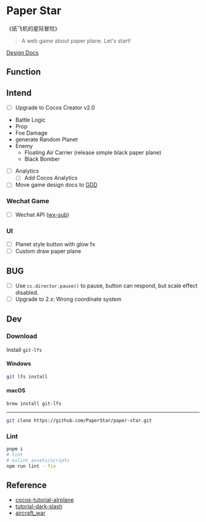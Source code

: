 # Paper Star

《纸飞机的星际冒险》

> A web game about paper plane. Let's start!

[Design Docs](docs/PaperStar-design.md)

## Function

## Intend

- [ ] Upgrade to Cocos Creator v2.0
- Battle Logic
- Prop
- Foe Damage
- generate Random Planet
- Enemy
  - Floating Air Carrier (release simple black paper plane)
  - Black Bomber
- [ ] Analytics
  - [ ] Add Cocos Analytics
- [ ] Move game design docs to [GDD](https://github.com/PaperStar/GDD)

### Wechat Game

- [ ] Wechat API ([wx-sub](https://github.com/PaperStar/wx-sub))

### UI

- [ ] Planet style button with glow fx
- [ ] Custom draw paper plane

## BUG

- [ ] Use `cc.director.pause()` to pause, button can respond, but scale effect disabled.
- [ ] Upgrade to 2.x: Wrong coordinate system

## Dev

### Download

Install `git-lfs`

#### Windows

```sh
git lfs install
```

#### macOS

```sh
brew install git-lfs
```

---

```sh
git clone https://github.com/PaperStar/paper-star.git
```

### Lint

```sh
pnpm i
# lint
# eslint assets/scripts
npm run lint --fix
```

## Reference

- [cocos-tutorial-airplane](https://github.com/cocos/cocos-tutorial-airplane/)
- [tutorial-dark-slash](https://github.com/cocos-creator/tutorial-dark-slash)
- [aircraft_war](https://github.com/A123asdo11/aircraft_war)
